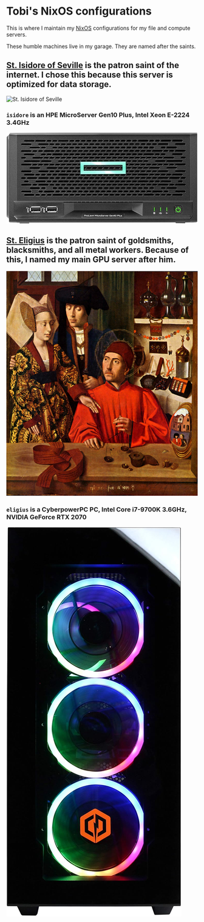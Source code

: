# Tobi's NixOS configurations

This is where I maintain my [NixOS](https://nixos.org/) configurations for my file and compute servers.

These humble machines live in my garage. They are named after the saints.

## [St. Isidore of Seville](https://www.newadvent.org/cathen/05386a.htm) is the patron saint of the internet. I chose this because this server is optimized for data storage.

![St. Isidore of Seville](./img/isidore.jpg)

### `isidore` is an HPE MicroServer Gen10 Plus, Intel Xeon E-2224 3.4GHz
![HPE MicroServer Gen10 Plus, Intel Xeon E-2224 3.4GHz](./img/hpe.jpg)

## [St. Eligius](https://www.newadvent.org/cathen/05386a.htm) is the patron saint of goldsmiths, blacksmiths, and all metal workers. Because of this, I named my main GPU server after him.
![St. Eligius](./img/eligius.jpg)

### `eligius` is a CyberpowerPC PC, Intel Core i7-9700K 3.6GHz, NVIDIA GeForce RTX 2070
![CyberpowerPC PC, Intel Core i7-9700K 3.6GHz, NVIDIA GeForce RTX 2070](./img/cppc.jpg)
